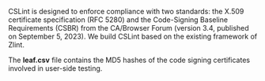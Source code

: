 CSLint is designed to enforce compliance with two standards: the X.509 certificate specification (RFC 5280) and the Code-Signing Baseline Requirements (CSBR) from the CA/Browser Forum (version 3.4, published on September 5, 2023). We build CSLint based on the existing framework of Zlint. 

The **leaf.csv** file contains the MD5 hashes of the code signing certificates involved in user-side testing.

